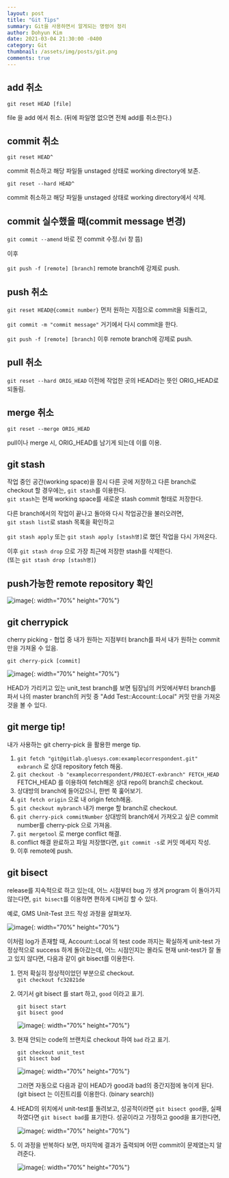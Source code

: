 ```yaml
---
layout: post
title: "Git Tips"
summary: Git을 사용하면서 알게되는 명령어 정리
author: Dohyun Kim
date: 2021-03-04 21:30:00 -0400
category: Git
thumbnail: /assets/img/posts/git.png
comments: true
---
```


add 취소
---

```git reset HEAD [file]```  

file 을 add 에서 취소. (뒤에 파일명 없으면 전체 add를 취소한다.)

commit 취소
---

```git reset HEAD^```

commit 취소하고 해당 파일들 unstaged 상태로 working directory에 보존.

```git reset --hard HEAD^```

commit 취소하고 해당 파일들 unstaged 상태로 working directory에서 삭제.

commit 실수했을 때(commit message 변경)
---

```git commit --amend```  바로 전 commit 수정.(vi 창 뜸)  

이후   

```git push -f [remote] [branch]```  remote branch에 강제로 push.

push 취소
---

```git reset HEAD@{commit number}``` 먼저 원하는 지점으로 commit을 되돌리고,

```git commit -m "commit message"``` 거기에서 다시 commit을 한다. 

```git push -f [remote] [branch]```  이후 remote branch에 강제로 push.

pull 취소
---

```git reset --hard ORIG_HEAD``` 이전에 작업한 곳의 HEAD라는 뜻인 ORIG_HEAD로 되돌림. 

merge 취소
---

```git reset --merge ORIG_HEAD```

pull이나 merge 시, ORIG_HEAD를 남기게 되는데 이를 이용.

git stash
---
작업 중인 공간(working space)을 잠시 다른 곳에 저장하고 다른 branch로 checkout 할 경우에는, ```git stash```를 이용한다.  
```git stash```는 현재 working space를 새로운 stash commit 형태로 저장한다.

다른 branch에서의 작업이 끝나고 돌아와 다시 작업공간을 불러오려면,   
```git stash list```로 stash 목록을 확인하고 

```git stash apply``` 또는 ```git stash apply [stash명]```로 했던 작업을 다시 가져온다.

이후 ```git stash drop``` 으로 가장 최근에 저장한 stash를 삭제한다.   
(또는 ```git stash drop [stash명]```)

push가능한 remote repository 확인
---

![image](https://user-images.githubusercontent.com/72643027/109919360-df4e0580-7cfb-11eb-9a66-9ec8327eab45.png){: width="70%" height="70%"}

git cherrypick
---
cherry picking - 협업 중 내가 원하는 지점부터 branch를 파서 내가 원하는 commit 만을 가져올 수 있음.

```git cherry-pick [commit]```

![image](https://user-images.githubusercontent.com/72643027/109919700-7450fe80-7cfc-11eb-99a5-482b8e13b43d.png){: width="70%" height="70%"}

HEAD가 가리키고 있는 unit_test branch를 보면 팀장님의 커밋에서부터 branch를 파서 나의 master branch의 커밋 중 "Add Test::Account::Local" 커밋 만을 가져온 것을 볼 수 있다.

git merge tip!
---
내가 사용하는 git cherry-pick 을 활용한 merge tip.  

1. ```git fetch "git@gitlab.gluesys.com:examplecorrespondent.git" exbranch``` 로 상대 repository fetch 해옴.
2. ```git checkout -b "examplecorrespondent/PROJECT-exbranch" FETCH_HEAD``` FETCH_HEAD 를 이용하여 fetch해온 상대 repo의 branch로 checkout.
3. 상대방의 branch에 들어갔으니, 한번 쭉 훑어보기.
4. ```git fetch origin``` 으로 내 origin fetch해옴.
5. ```git checkout mybranch``` 내가 merge 할 branch로 checkout.
6. ```git cherry-pick commitNumber``` 상대방의 branch에서 가져오고 싶은 commit number를 cherry-pick 으로 가져옴.
7. ```git mergetool``` 로 merge conflict 해결.
8. conflict 해결 완료하고 파일 저장했다면, ```git commit -s```로 커밋 메세지 작성.
9. 이후 remote에 push.

git bisect
---

release를 지속적으로 하고 있는데, 어느 시점부터 bug 가 생겨 program 이 돌아가지 않는다면, ```git bisect```를 이용하면 편하게 디버깅 할 수 있다.

예로, GMS Unit-Test 코드 작성 과정을 살펴보자.

![image](https://user-images.githubusercontent.com/72643027/114527546-144a6200-9c83-11eb-8834-aca3229f94eb.png){: width="70%" height="70%"}

이처럼 log가 존재할 때, Account::Local 의 test code 까지는 확실하게 unit-test 가 정상적으로 success 하게 돌아갔는데, 어느 시점인지는 몰라도 현재 unit-test가 잘 돌고 있지 않다면, 다음과 같이 git bisect를 이용한다.

1. 먼저 확실히 정상적이었던 부분으로 checkout.  
    ```git checkout fc32821de```
2. 여기서 git bisect 를 start 하고, ```good``` 이라고 표기.  
    ```
    git bisect start
    git bisect good
    ```

    ![image](https://user-images.githubusercontent.com/72643027/114528075-9e92c600-9c83-11eb-9744-8ee44e8956dc.png){: width="70%" height="70%"}

3. 현재 안되는 code의 브랜치로 checkout 하여 ```bad``` 라고 표기.  
    ```
    git checkout unit_test
    git bisect bad
    ```

    ![image](https://user-images.githubusercontent.com/72643027/114528287-d7329f80-9c83-11eb-8af5-6bbfd370138e.png){: width="70%" height="70%"}

    그러면 자동으로 다음과 같이 HEAD가 good과 bad의 중간지점에 놓이게 된다. (git bisect 는 이진트리를 이용한다. (binary search))

4. HEAD의 위치에서 unit-test를 돌려보고, 성공적이라면 ```git bisect good```을, 실패하였다면 ```git bisect bad```를 표기한다. 성공이라고 가정하고 good을 표기한다면,

    ![image](https://user-images.githubusercontent.com/72643027/114528590-1eb92b80-9c84-11eb-91d0-db255be30541.png){: width="70%" height="70%"}

5. 이 과정을 반복하다 보면, 마지막에 결과가 출력되며 어떤 commit이 문제였는지 알려준다.

    ![image](https://user-images.githubusercontent.com/72643027/114528750-3f818100-9c84-11eb-8d94-e655c5af94bf.png){: width="70%" height="70%"}





